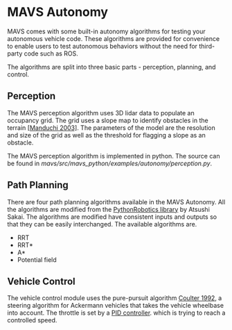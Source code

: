 # MAVS Autonomy

MAVS comes with some built-in autonomy algorithms for testing your autonomous vehicle code. These algorithms are provided for convenience to enable users to test autonomous behaviors without the need for third-party code such as ROS. 

 The algorithms are split into three basic parts - perception, planning, and control.

## Perception
The MAVS perception algorithm uses 3D lidar data to populate an occupancy grid. The grid uses a slope map to identify obstacles in the terrain [\[Manduchi 2003\]](https://idp.springer.com/authorize/casa?redirect_uri=https://link.springer.com/content/pdf/10.1023/B:AURO.0000047286.62481.1d.pdf&casa_token=oeQzbS-LY1AAAAAA:eMaMozt0eR5_Sa7jjVpi7cjEnhbbJ_JCOFhYnxSxJgjTLCwe0PhNbqd7GB29q1IWWn26CFBO9YmBdRV7TDE). The parameters of the model are the resolution and size of the grid as well as the threshold for flagging a slope as an obstacle. 

The MAVS perception algorithm is implemented in python. The source can be found in *mavs/src/mavs_python/examples/autonomy/perception.py*.

## Path Planning
There are four path planning algorithms available in the MAVS Autonomy. All the algorithms are modified from the [PythonRobotics library](https://github.com/AtsushiSakai/PythonRobotics) by Atsushi Sakai. The algorithms are modified have consistent inputs and outputs so that they can be easily interchanged. The available algorithms are.

* RRT
* RRT*
* A*
* Potential field 

## Vehicle Control
The vehicle control module uses the pure-pursuit algorithm [Coulter 1992](https://apps.dtic.mil/sti/pdfs/ADA255524.pdf), a steering algorithm for Ackermann vehicles that takes the vehicle wheelbase into account. The throttle is set by a [PID controller](https://en.wikipedia.org/wiki/PID_controller#:~:text=A%20proportional%E2%80%93integral%E2%80%93derivative%20controller,applications%20requiring%20continuously%20modulated%20control). which is trying to reach a controlled speed.